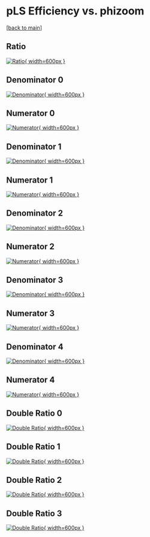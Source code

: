 # pLS Efficiency vs. phizoom

[[back to main](./)]



## Ratio

[![Ratio](../mtv/var/pLS_base_11_-1_eff_phizoom.png){ width=600px }](../mtv/var/pLS_base_11_-1_eff_phizoom.pdf)

## Denominator 0

[![Denominator](../mtv/den/pLS_base_11_-1_eff_phizoom_den0.png){ width=600px }](../mtv/den/pLS_base_11_-1_eff_phizoom_den0.pdf)

## Numerator 0

[![Numerator](../mtv/num/pLS_base_11_-1_eff_phizoom_num0.png){ width=600px }](../mtv/num/pLS_base_11_-1_eff_phizoom_num0.pdf)

## Denominator 1

[![Denominator](../mtv/den/pLS_base_11_-1_eff_phizoom_den1.png){ width=600px }](../mtv/den/pLS_base_11_-1_eff_phizoom_den1.pdf)

## Numerator 1

[![Numerator](../mtv/num/pLS_base_11_-1_eff_phizoom_num1.png){ width=600px }](../mtv/num/pLS_base_11_-1_eff_phizoom_num1.pdf)

## Denominator 2

[![Denominator](../mtv/den/pLS_base_11_-1_eff_phizoom_den2.png){ width=600px }](../mtv/den/pLS_base_11_-1_eff_phizoom_den2.pdf)

## Numerator 2

[![Numerator](../mtv/num/pLS_base_11_-1_eff_phizoom_num2.png){ width=600px }](../mtv/num/pLS_base_11_-1_eff_phizoom_num2.pdf)

## Denominator 3

[![Denominator](../mtv/den/pLS_base_11_-1_eff_phizoom_den3.png){ width=600px }](../mtv/den/pLS_base_11_-1_eff_phizoom_den3.pdf)

## Numerator 3

[![Numerator](../mtv/num/pLS_base_11_-1_eff_phizoom_num3.png){ width=600px }](../mtv/num/pLS_base_11_-1_eff_phizoom_num3.pdf)

## Denominator 4

[![Denominator](../mtv/den/pLS_base_11_-1_eff_phizoom_den4.png){ width=600px }](../mtv/den/pLS_base_11_-1_eff_phizoom_den4.pdf)

## Numerator 4

[![Numerator](../mtv/num/pLS_base_11_-1_eff_phizoom_num4.png){ width=600px }](../mtv/num/pLS_base_11_-1_eff_phizoom_num4.pdf)

## Double Ratio 0

[![Double Ratio](../mtv/ratio/pLS_base_11_-1_eff_phizoom_ratio0.png){ width=600px }](../mtv/ratio/pLS_base_11_-1_eff_phizoom_ratio0.pdf)

## Double Ratio 1

[![Double Ratio](../mtv/ratio/pLS_base_11_-1_eff_phizoom_ratio1.png){ width=600px }](../mtv/ratio/pLS_base_11_-1_eff_phizoom_ratio1.pdf)

## Double Ratio 2

[![Double Ratio](../mtv/ratio/pLS_base_11_-1_eff_phizoom_ratio2.png){ width=600px }](../mtv/ratio/pLS_base_11_-1_eff_phizoom_ratio2.pdf)

## Double Ratio 3

[![Double Ratio](../mtv/ratio/pLS_base_11_-1_eff_phizoom_ratio3.png){ width=600px }](../mtv/ratio/pLS_base_11_-1_eff_phizoom_ratio3.pdf)

